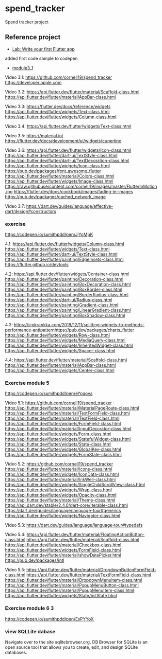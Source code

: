 # spend_tracker

Spend tracker project

## Reference project

- [Lab: Write your first Flutter app](https://github.com/cornell19/spend_tracker)

added first code sample to codepen

- [module3_1](https://codepen.io/sumithpdd/pen/RwWXNzJ)

Video 3.1:
<https://github.com/cornell19/spend_tracker>
<https://developer.apple.com>

Video 3.2:
<https://api.flutter.dev/flutter/material/Scaffold-class.html> <https://api.flutter.dev/flutter/material/AppBar-class.html>

Video 3.3:
<https://flutter.dev/docs/reference/widgets> <https://api.flutter.dev/flutter/widgets/Text-class.html> <https://api.flutter.dev/flutter/widgets/Column-class.html>

Video 3.4:
<https://api.flutter.dev/flutter/widgets/Text-class.html>

Video 3.5:
<https://material.io/> <https://flutter.dev/docs/development/ui/widgets/cupertino>

Video 3.6:
<https://api.flutter.dev/flutter/widgets/Icon-class.html> <https://api.flutter.dev/flutter/dart-ui/TextStyle-class.html> <https://api.flutter.dev/flutter/dart-ui/TextDecoration-class.html> <https://api.flutter.dev/flutter/widgets/Icon-class.html> <https://pub.dev/packages/font_awesome_flutter>
<https://api.flutter.dev/flutter/material/Colors-class.html> <https://api.flutter.dev/flutter/widgets/Image-class.html> <https://raw.githubusercontent.com/cornell19/images/master/FlutterInMotion.jpg>
<https://flutter.dev/docs/cookbook/images/fading-in-images> <https://pub.dev/packages/cached_network_image>

Video 3.7:
<https://dart.dev/guides/language/effective-dart/design#constructors>

### exercise

<https://codepen.io/sumithpdd/pen/JjYgMpK>

4.1:
<https://api.flutter.dev/flutter/widgets/Column-class.html>
<https://api.flutter.dev/flutter/widgets/Text-class.html>
<https://api.flutter.dev/flutter/dart-ui/TextStyle-class.html>
<https://api.flutter.dev/flutter/painting/EdgeInsets-class.html>
<https://flutter.github.io/devtools>

4.2:
<https://api.flutter.dev/flutter/widgets/Container-class.html>
<https://api.flutter.dev/flutter/painting/Decoration-class.html>
<https://api.flutter.dev/flutter/painting/BoxDecoration-class.html>
<https://api.flutter.dev/flutter/painting/BoxBorder-class.html>
<https://api.flutter.dev/flutter/painting/BorderRadius-class.html>
<https://api.flutter.dev/flutter/dart-ui/Radius-class.html>
<https://api.flutter.dev/flutter/painting/Gradient-class.html>
<https://api.flutter.dev/flutter/painting/LinearGradient-class.html>
<https://api.flutter.dev/flutter/painting/BoxShadow-class.html>

4.3:
<https://iirokrankka.com/2018/12/11/splitting-widgets-to-methods-performance-antipattern><https://pub.dev/packages/charts_flutter>
<https://api.flutter.dev/flutter/widgets/Row-class.html>
<https://api.flutter.dev/flutter/widgets/MediaQuery-class.html>
<https://api.flutter.dev/flutter/widgets/InheritedWidget-class.html>
<https://api.flutter.dev/flutter/widgets/Spacer-class.html>

4.4:
<https://api.flutter.dev/flutter/material/Scaffold-class.html>
<https://api.flutter.dev/flutter/material/AppBar-class.html>
<https://api.flutter.dev/flutter/widgets/Center-class.html>

### Exercise module 5

<https://codepen.io/sumithpdd/pen/eYpqova>

Video 5.1:
<https://github.com/cornell19/spend_tracker>
<https://api.flutter.dev/flutter/material/MaterialPageRoute-class.html>
<https://api.flutter.dev/flutter/material/TextFormField-class.html>
<https://api.flutter.dev/flutter/material/TextField-class.html>
<https://api.flutter.dev/flutter/widgets/FormField-class.html>
<https://api.flutter.dev/flutter/material/InputDecorator-class.html>
<https://api.flutter.dev/flutter/widgets/Form-class.html>
<https://api.flutter.dev/flutter/widgets/StatefulWidget-class.html>
<https://api.flutter.dev/flutter/widgets/State-class.html>
<https://api.flutter.dev/flutter/widgets/GlobalKey-class.html>
<https://api.flutter.dev/flutter/widgets/FormState-class.html>

Video 5.2:
<https://github.com/cornell19/spend_tracker>
<https://api.flutter.dev/flutter/material/Icons-class.html>
<https://api.flutter.dev/flutter/widgets/IconData-class.html>
<https://api.flutter.dev/flutter/material/InkWell-class.html>
<https://api.flutter.dev/flutter/widgets/SingleChildScrollView-class.html>
<https://api.flutter.dev/flutter/widgets/Wrap-class.html>
<https://api.flutter.dev/flutter/widgets/Opacity-class.html>
<https://api.flutter.dev/flutter/material/Theme-class.html>
<https://api.dart.dev/stable/2.4.0/dart-core/Iterable-class.html>
<https://dart.dev/guides/language/language-tour#generics>
<https://api.flutter.dev/flutter/widgets/Navigator-class.html>

Video 5.3:
<https://dart.dev/guides/language/language-tour#typedefs>

Video 5.4:
<https://api.flutter.dev/flutter/material/FloatingActionButton-class.html>
<https://api.flutter.dev/flutter/material/Scaffold-class.html>
<https://api.flutter.dev/flutter/material/Checkbox-class.html>
<https://api.flutter.dev/flutter/widgets/FormField-class.html> <https://api.flutter.dev/flutter/material/showDatePicker.html>
<https://pub.dev/packages/intl>

Video 5.5: <https://api.flutter.dev/flutter/material/DropdownButtonFormField-class.html>
<https://api.flutter.dev/flutter/material/TextFormField-class.html>
<https://api.flutter.dev/flutter/material/DropdownMenuItem-class.html>
<https://api.flutter.dev/flutter/material/PopupMenuButton-class.html>
<https://api.flutter.dev/flutter/material/PopupMenuItem-class.html>
<https://api.flutter.dev/flutter/widgets/State/initState.html>

### Exercise module 6 3

<https://codepen.io/sumithpdd/pen/ExPYYoX>

### view SQLLite dabase

Navigate over to the site sqlitebrowser.org. DB Browser for SQLite is an open source tool that allows you to create, edit, and design SQLite databases.
